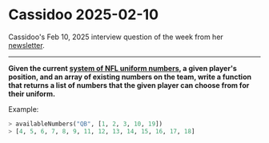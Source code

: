 # Cassidoo 2025-02-10

Cassidoo's Feb 10, 2025 interview question of the week from her
[newsletter](https://buttondown.com/cassidoo/archive/the-world-is-a-museum-of-other-peoples-passion/).

---

**Given the current [system of NFL uniform
numbers](https://en.m.wikipedia.org/wiki/NFL_uniform_numbers?utm_source=cassidoo&utm_medium=email&utm_campaign=the-world-is-a-museum-of-other-peoples-passion#Current_system),
a given player's position, and an array of existing numbers on the team, write a
function that returns a list of numbers that the given player can choose from
for their uniform.**

Example:

```python
> availableNumbers("QB", [1, 2, 3, 10, 19])
> [4, 5, 6, 7, 8, 9, 11, 12, 13, 14, 15, 16, 17, 18]
```
